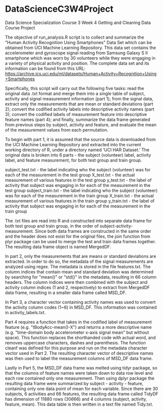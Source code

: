 # DataScienceC3W4Project
Data Science Specialization Course 3 Week 4 Getting and Cleaning Data Course Project

The objective of run_analysis.R script is to collect and summarize the "Human Activity Recognition Using Smartphones" Data Set which can be obtained from UCI Machine Learning Repository. This data set contains the accelerometer and gyroscope signal reading from Samsung Galaxy S II smartphone which was worn by 30 volunteers while they were engaging in a variety of physical activity and position. The complete data set and its information can be found from this URL: https://archive.ics.uci.edu/ml/datasets/Human+Activity+Recognition+Using+Smartphones

Specifically, this script will carry out the following five tasks: read the original data .txt format and merge them into a single table of subject, activity and signal measurement information (part 1); from the signal data, extract only the measurements that are mean or standard deviations (part 2); convert the codified activity labels into descriptive activity names (part 3); convert the codified labels of measurement feature into descriptive feature names (part 4); and finally, summarize the data frame generated from previous steps by subject, activity and feature, and evaluate the mean of the measurement values from each permutation.

To begin with part 1, it is assumed that the source data is downloaded from the UCI Machine Learning Repository and extracted into the current working directory of R, under a directory named 'UCI HAR Dataset.' The original data is broken into 6 parts - the subject (volunteer) label, activity label, and feature measurement, for both test group and train group.

subject_test.txt - the label indicating who the subject (volunteer) was for each of the measurement in the test group
X_test.txt - the actual measurement of various features in the test group
y_test.txt - the label of activity that subject was engaging in for each of the measurement in the test group
subject_train.txt - the label indicating who the subject (volunteer) was for each of the measurement in the train group
X_train.txt - the actual measurement of various features in the train group
y_train.txt - the label of activity that subject was engaging in for each of the measurement in the train group

The .txt files are read into R and constructed into separate data frame for both test group and train group, in the order of subject-activity-measurement. Since both data frames are constructed in the same order and the header does not exist for the original files, the join function from plyr package can be used to merge the test and train data frames together. The resulting data frame object is named MergedDF.

In part 2, only the measurements that are means or standard deviations are extracted. In order to do so, the metadata of the signal measurements are analyzed using regex. The metadata is stored in the file features.txt. The column indices that contain mean and standard deviation was determined by searching for "mean()" or "std()" in the metadata, resulting in 66 column headers. The column indices were then combined with the subject and activity column indices (1 and 2, respectively) to extract from MergedDF data frame, resulting in a smaller data frame called MSD_DF.

In Part 3, a character vector containing activity names was used to convert the activity column codes (1~6) in MSD_DF. This information was contained in activity_labels.txt.

Part 4 requires a function that takes in the codified label of measurement feature (e.g. "tBodyAcc-mean()-X") and returns a more descriptive name (e.g. "time-domain body accelerometer x-axis signal mean" but without space). This function replaces the shorthanded code with actual word, and removes uppercase characters, dashes and parenthesis. The function cleanf was defined for this purpose and run on the metadata character vector used in Part 2. The resulting character vector of descriptive names was then used to label the measurement columns of MSD_DF data frame.

Lastly in Part 5, the MSD_DF data frame was melted using tidyr package, so that the columns of feature names were taken down to data row level and each row contained only one measurement. Then using dplyr package the resulting data frame were summarized by subject - activity - feature, containing only one data point of mean for each variable. Since there are 30 subjects, 6 activities and 66 features, the resulting data frame called TidyDF has dimension of 11880 rows (30*6*66) and 4 columns (subject, activity, feature, mean). This data table is then written in a text file named Tidy.txt.
